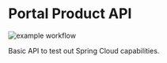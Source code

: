 # Portal Product API
![example workflow](https://github.com/dev-future-tech/portal-product-api/actions/workflows/maven.yml/badge.svg)

Basic API to test out Spring Cloud capabilities.
